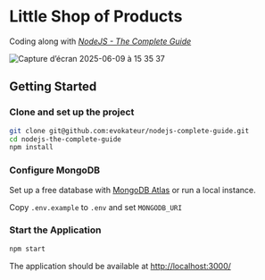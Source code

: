 # Little Shop of Products
Coding along with [*NodeJS - The Complete Guide*](https://www.udemy.com/course/nodejs-the-complete-guide/)

![Capture d’écran 2025-06-09 à 15 35 37](https://github.com/user-attachments/assets/1774c6ff-8eb2-4934-925c-04af2c2902ad)


## Getting Started

### Clone and set up the project

```sh
git clone git@github.com:evokateur/nodejs-complete-guide.git
cd nodejs-the-complete-guide
npm install
```

### Configure MongoDB

Set up a free database with
[MongoDB Atlas](https://www.mongodb.com/atlas/database) or run a local instance.

Copy `.env.example` to `.env` and set `MONGODB_URI`

### Start the Application

```sh
npm start
```

The application should be available at <http://localhost:3000/>
